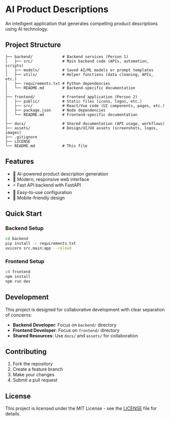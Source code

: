 # AI Product Descriptions

An intelligent application that generates compelling product descriptions using AI technology.

## Project Structure

```
├── backend/             # Backend services (Person 1)
│   ├── src/             # Main backend code (APIs, automation, scripts)
│   ├── models/          # Saved AI/ML models or prompt templates
│   ├── utils/           # Helper functions (data cleaning, APIs, etc.)
│   ├── requirements.txt # Python dependencies
│   └── README.md        # Backend-specific documentation
│
├── frontend/            # Frontend application (Person 2)
│   ├── public/          # Static files (icons, logos, etc.)
│   ├── src/             # React/Vue code (UI components, pages, etc.)
│   ├── package.json     # Node dependencies
│   └── README.md        # Frontend-specific documentation
│
├── docs/                # Shared documentation (API usage, workflows)
├── assets/              # Design/UI/UX assets (screenshots, logos, images)
├── .gitignore
├── LICENSE
└── README.md            # This file
```

## Features

- 🤖 AI-powered product description generation
- 🎨 Modern, responsive web interface
- ⚡ Fast API backend with FastAPI
- 🔧 Easy-to-use configuration
- 📱 Mobile-friendly design

## Quick Start

### Backend Setup
```bash
cd backend
pip install -r requirements.txt
uvicorn src.main:app --reload
```

### Frontend Setup
```bash
cd frontend
npm install
npm run dev
```

## Development

This project is designed for collaborative development with clear separation of concerns:

- **Backend Developer**: Focus on `backend/` directory
- **Frontend Developer**: Focus on `frontend/` directory
- **Shared Resources**: Use `docs/` and `assets/` for collaboration

## Contributing

1. Fork the repository
2. Create a feature branch
3. Make your changes
4. Submit a pull request

## License

This project is licensed under the MIT License - see the [LICENSE](LICENSE) file for details.
